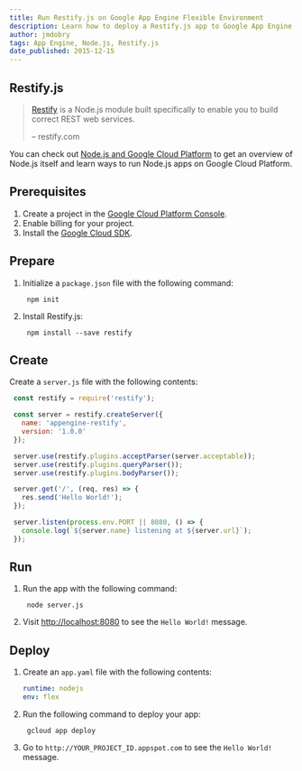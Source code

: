 ```yaml
---
title: Run Restify.js on Google App Engine Flexible Environment
description: Learn how to deploy a Restify.js app to Google App Engine flexible environment.
author: jmdobry
tags: App Engine, Node.js, Restify.js
date_published: 2015-12-15
---
```

## Restify.js

> [Restify][restify] is a Node.js module built specifically to
> enable you to build correct REST web services.
>
> – restify.com

You can check out [Node.js and Google Cloud Platform][nodejs-gcp] to get an
overview of Node.js itself and learn ways to run Node.js apps on Google Cloud
Platform.

## Prerequisites

1. Create a project in the [Google Cloud Platform Console](https://console.cloud.google.com/).
1. Enable billing for your project.
1. Install the [Google Cloud SDK](https://cloud.google.com/sdk/).

## Prepare

1. Initialize a `package.json` file with the following command:

        npm init

1. Install Restify.js:

        npm install --save restify

## Create

Create a `server.js` file with the following contents:

```js
 const restify = require('restify');

 const server = restify.createServer({
   name: 'appengine-restify',
   version: '1.0.0'
 });

 server.use(restify.plugins.acceptParser(server.acceptable));
 server.use(restify.plugins.queryParser());
 server.use(restify.plugins.bodyParser());

 server.get('/', (req, res) => {
   res.send('Hello World!');
 });

 server.listen(process.env.PORT || 8080, () => {
   console.log(`${server.name} listening at ${server.url}`);
 });
 ```

## Run

1. Run the app with the following command:

        node server.js

1. Visit [http://localhost:8080](http://localhost:8080) to see the `Hello World!`
message.

## Deploy

1. Create an `app.yaml` file with the following contents:

    ```yaml
    runtime: nodejs
    env: flex
    ```

1. Run the following command to deploy your app:

        gcloud app deploy

1. Go to `http://YOUR_PROJECT_ID.appspot.com` to see the `Hello World!` message.

[restify]: http://restify.com/
[nodejs-gcp]: running-nodejs-on-google-cloud
